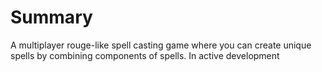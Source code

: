 # Summary

A multiplayer rouge-like spell casting game where you can create unique spells by combining components of spells.
In active development
